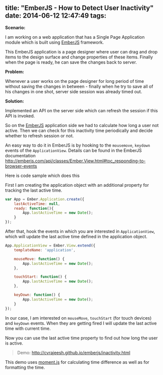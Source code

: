 title: "EmberJS - How to Detect User Inactivity"
date: 2014-06-12 12:47:49
tags:
---

**Scenario:**

I am working on a web application that has a Single Page Application module which is built using [EmberJS] framework.

This EmberJS application is a page designer where user can drag and drop items to the design surface and change properties of these items. Finally when the page is ready, he can save the changes back to server.

**Problem:**

Whenever a user works on the page designer for long period of time without saving the changes in between - finally when he try to save all of his changes in one shot, server side session was already timed out.

**Solution:**

Implemented an API on the server side which can refresh the session if this API is invoked.

So on the [EmberJS] application side we had to calculate how long a user not active. Then we can check for this inactivity time periodically and decide whether to refresh session or not.

An easy way to do it in EmberJS is by hooking to the `mousemove`, `keydown` events of the `ApplicationView`. Details can be found in the EmberJS documentation http://emberjs.com/api/classes/Ember.View.html#toc_responding-to-browser-events

Here is code sample which does this

First I am creating the application object with an additional property for tracking the last active time.

```js
var App = Ember.Application.create({
    lastActiveTime: null,
    ready: function(){
        App.lastActiveTime = new Date();
    }
});
```

After that, hook the events in which you are interested in `ApplicationView`, which will update the last active time defined in the application object.

```js
App.ApplicationView = Ember.View.extend({
    templateName: 'application',

    mouseMove: function() {
        App.lastActiveTime = new Date();
    },

    touchStart: function() {
        App.lastActiveTime = new Date();
    },

    keyDown: function() {
        App.lastActiveTime = new Date();
    }
});
```
In our case, I am interested on `mouseMove`, `touchStart` (for touch devices) and `keyDown` events. When they are getting fired I will update the last active time with current time.

Now you can use the last active time property to find out how long the user is active.

> Demo: http://cvrajeesh.github.io/emberjs/inactivity.html

This demo uses [moment.js](http://momentjs.com/) for calculating time difference as well as for formatting the time.

[EmberJS]: http://emberjs.com/
